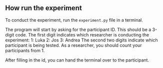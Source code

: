 ## How run the experiment

To conduct the experiment, run the `experiment.py` file in a terminal.

The program will start by asking for the participant ID. This should be a 3-digit code. The first digit indicates which researcher is conducting the experiment:
1: Luka
2: Jos
3: Andrea
The second two digits indicate which participant is being tested. As a researcher, you should count your participants from 1.

After filling in the id, you can hand the terminal over to the participant.
